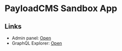 # PayloadCMS Sandbox App

## Links
- Admin panel: [Open](https://46vhx-3000.sse.codesandbox.io/admin)
- GraphQL Explorer: [Open](https://46vhx-3000.sse.codesandbox.io/api/graph)
